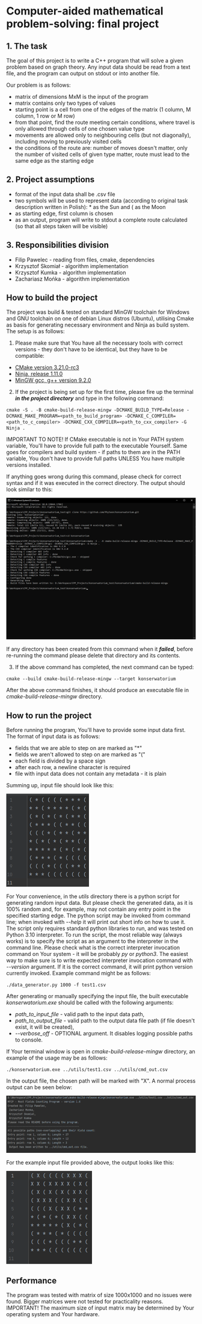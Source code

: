 # Computer-aided mathematical problem-solving: final project

## 1. The task

The goal of this project is to write a C++ program that will solve a given problem based on graph theory.
Any input data should be read from a text file, and the program can output on stdout or into another file.

Our problem is as follows:
 - matrix of dimensions MxM is the input of the program
 - matrix contains only two types of values
 - starting point is a cell from one of the edges of the matrix (1 column, M column, 1 row or M row)
 - from that point, find the route meeting certain conditions, where travel is only allowed through cells of one chosen value type
 - movements are allowed only to neighbouring cells (but not diagonally), including moving to previously visited cells
 - the conditions of the route are: number of moves doesn't matter, only the number of visited cells of given type matter, 
   route must lead to the same edge as the starting edge

## 2. Project assumptions

 - format of the input data shall be .csv file
 - two symbols will be used to represent data (according to original task description written in Polish): * as the Sun and ( as the Moon
 - as starting edge, first column is chosen
 - as an output, program will write to stdout a complete route calculated (so that all steps taken will be visible)

## 3. Responsibilities division

 - Filip Pawelec - reading from files, cmake, dependencies
 - Krzysztof Skomiał - algorithm implementation
 - Krzysztof Kumka - algorithm implementation
 - Zachariasz Mońka - algorithm implementation

## How to build the project

The project was build & tested on standard MinGW toolchain for Windows and GNU toolchain on one of debian Linux distros (Ubuntu),
utilising Cmake as basis for generating necessary environment and Ninja as build system. The setup is as follows:

1. Please make sure that You have all the necessary tools with correct versions - they don't
have to be identical, but they have to be compatible:

- [CMake version 3.21.0-rc3](https://cmake.org/files/v3.21/)
- [Ninja, release 1.11.0](https://github.com/ninja-build/ninja/releases)
- [MinGW gcc, g++ version 9.2.0](https://osdn.net/projects/mingw/downloads/68260/mingw-get-setup.exe/)

2. If the project is being set up for the first time, please fire up the terminal ***in the project directory*** and
type in the following command:

```commandline
cmake -S . -B cmake-build-release-mingw -DCMAKE_BUILD_TYPE=Release -DCMAKE_MAKE_PROGRAM=<path_to_build_program> -DCMAKE_C_COMPILER=<path_to_c_compiler> -DCMAKE_CXX_COMPILER=<path_to_cxx_compiler> -G Ninja .
```

IMPORTANT TO NOTE! If CMake executable is not in Your PATH system variable, You'll have to provide full path to the executable Yourself.
Same goes for compilers and build system - if paths to them are in the PATH variable, You don't have to provide full paths UNLESS
You have multiple versions installed.

If anything goes wrong during this command, please check for correct syntax and if it was executed in the correct
directory. The output should look similar to this:

![Expected console output](docs/build_environment_setup_out.png "Expected console output")

If any directory has been created from this command when it ***failed***, before re-running the command please delete that
directory and its contents.

3. If the above command has completed, the next command can be typed:
```commandline
cmake --build cmake-build-release-mingw --target konserwatorium
```

After the above command finishes, it should produce an executable file in *cmake-build-release-mingw* directory.

## How to run the project

Before running the program, You'll have to provide some input data first. The format of input data is as follows:

 - fields that we are able to step on are marked as "*"
 - fields we aren't allowed to step on are marked as "("
 - each field is divided by a space sign
 - after each row, a newline character is required
 - file with input data does not contain any metadata - it is plain

Summing up, input file should look like this:

![Typical input data file](docs/exemplary_input_file.png "Typical input data file")

For Your convenience, in the *utils* directory there is a python script for generating random input data. But please
check the generated data, as it is 100% random and, for example, may not contain any entry point in the specified starting
edge. The python script may be invoked from command line; when invoked with *--help* it will print out short info
on how to use it. The script only requires standard python libraries to run, and was tested on Python 3.10 interpreter.
To run the script, the most reliable way (always works) is to specify the script as an argument to the interpreter in the
command line. Please check what is the correct interpreter invocation command on Your system - it will be probably *py*
or *python3*. The easiest way to make sure is to write expected interpreter invocation command with *--version* argument.
If it is the correct command, it will print python version currently invoked. Example command might be as follows:

```commandline
./data_generator.py 1000 -f test1.csv
```

After generating or manually specifying the input file, the built executable *konserwatorium.exe* should be called with
the following arguments:

 - *path_to_input_file* - valid path to the input data path,
 - *path_to_output_file* - valid path to the output data file path (if file doesn't exist, it will be created),
 - *--verbose_off* - OPTIONAL argument. It disables logging possible paths to console.

If Your terminal window is open in *cmake-build-release-mingw* directory, an example of the usage may be as follows:

```commandline
./konserwatorium.exe ../utils/test1.csv ../utils/cmd_out.csv
```
In the output file, the chosen path will be marked with "X". A normal process output can be seen below:

![Example of program usage](docs/example_usage.png "Example of usage")

For the example input file provided above, the output looks like this:

![Example of program output](docs/exemplary_output_file.png "Example of program output")

## Performance

The program was tested with matrix of size 1000x1000 and no issues were found. Bigger matrices were not tested for
practicality reasons. IMPORTANT! The maximum size of input matrix may be determined by Your operating system and
Your hardware. 
